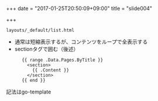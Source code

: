 +++
date = "2017-01-25T20:50:09+09:00"
title = "slide004"

+++




`layouts/_default/list.html`

- 通常は短縮表示するが、コンテンツをループで全表示する
- sectionタグで囲む（後述）

```
      {{ range .Data.Pages.ByTitle }}
        <section>
          {{ .Content }}
        </section>
      {{ end }}
```

記法はgo-template


